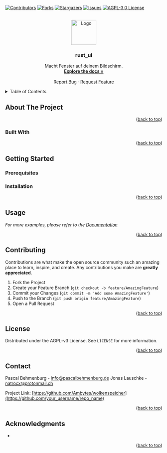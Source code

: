 <div id="top"></div>
<!--
*** Thanks for checking out the Best-README-Template. If you have a suggestion
*** that would make this better, please fork the repo and create a pull request
*** or simply open an issue with the tag "enhancement".
*** Don't forget to give the project a star!
*** Thanks again! Now go create something AMAZING! :D
-->

<!-- PROJECT SHIELDS -->
<!--
*** I'm using markdown "reference style" links for readability.
*** Reference links are enclosed in brackets [ ] instead of parentheses ( ).
*** See the bottom of this document for the declaration of the reference variables
*** for contributors-url, forks-url, etc. This is an optional, concise syntax you may use.
*** https://www.markdownguide.org/basic-syntax/#reference-style-links
-->

[![Contributors][contributors-shield]][contributors-url]
[![Forks][forks-shield]][forks-url]
[![Stargazers][stars-shield]][stars-url]
[![Issues][issues-shield]][issues-url]
[![AGPL-3.0 License][license-shield]][license-url]

<!-- PROJECT LOGO -->
<br />
<div align="center">
  <a href="https://github.com/Ambytes/wolkenspeicher">
    <img src="images/logo.png" alt="Logo" width="80" height="80">
  </a>

  <h3 align="center">rust_ui</h3>

  <p align="center">
    Macht Fenster auf deinem Bildschirm.
    <br />
    <a href="https://github.com/Ambytes/wolkenspeicher"><strong>Explore the docs »</strong></a>
    <br />
    <br />
    <a href="https://github.com/Ambytes/wolkenspeicher/issues">Report Bug</a>
    ·
    <a href="https://github.com/Ambytes/wolkenspeicher/issues">Request Feature</a>
  </p>
</div>

<!-- TABLE OF CONTENTS -->
<details>
  <summary>Table of Contents</summary>
  <ol>
    <li>
      <a href="#about-the-project">About The Project</a>
      <ul>
        <li><a href="#built-with">Built With</a></li>
      </ul>
    </li>
    <li>
      <a href="#getting-started">Getting Started</a>
      <ul>
        <li><a href="#prerequisites">Prerequisites</a></li>
        <li><a href="#installation">Installation</a></li>
      </ul>
    </li>
    <li><a href="#usage">Usage</a></li>
    <li><a href="#contributing">Contributing</a></li>
    <li><a href="#license">License</a></li>
    <li><a href="#contact">Contact</a></li>
    <li><a href="#acknowledgments">Acknowledgments</a></li>
  </ol>
</details>

<!-- ABOUT THE PROJECT -->

## About The Project

<p align="right">(<a href="#top">back to top</a>)</p>

### Built With

<p align="right">(<a href="#top">back to top</a>)</p>

<!-- GETTING STARTED -->

## Getting Started

### Prerequisites

### Installation

<p align="right">(<a href="#top">back to top</a>)</p>

<!-- USAGE EXAMPLES -->

## Usage

_For more examples, please refer to the [Documentation](https://example.com)_

<p align="right">(<a href="#top">back to top</a>)</p>

<!-- CONTRIBUTING -->

## Contributing

Contributions are what make the open source community such an amazing place to learn, inspire, and create. Any contributions you make are **greatly appreciated**.

1. Fork the Project
2. Create your Feature Branch (`git checkout -b feature/AmazingFeature`)
3. Commit your Changes (`git commit -m 'Add some AmazingFeature'`)
4. Push to the Branch (`git push origin feature/AmazingFeature`)
5. Open a Pull Request

<p align="right">(<a href="#top">back to top</a>)</p>

<!-- LICENSE -->

## License

Distributed under the AGPL-v3 License. See `LICENSE` for more information.

<p align="right">(<a href="#top">back to top</a>)</p>

<!-- CONTACT -->

## Contact

Pascal Behmenburg - [info@pascalbehmenburg.de](mailto:info@pascalbehmenburg.de)
Jonas Lauschke - [natrocx@protonmail.ch](mailto:natrocx@protonmail.ch)

Project Link: [https://github.com/Ambytes/wolkenspeicher](https://github.com/your_username/repo_name)

<p align="right">(<a href="#top">back to top</a>)</p>

<!-- ACKNOWLEDGMENTS -->

## Acknowledgments

- []()
<p align="right">(<a href="#top">back to top</a>)</p>

<!-- MARKDOWN LINKS & IMAGES -->
<!-- https://www.markdownguide.org/basic-syntax/#reference-style-links -->

[contributors-shield]: https://img.shields.io/github/contributors/Ambytes/wolkenspeicher.svg?style=for-the-badge
[contributors-url]: https://github.com/Ambytes/wolkenspeicher/graphs/contributors
[forks-shield]: https://img.shields.io/github/forks/Ambytes/wolkenspeicher.svg?style=for-the-badge
[forks-url]: https://github.com/Ambytes/wolkenspeicher/network/members
[stars-shield]: https://img.shields.io/github/stars/Ambytes/wolkenspeicher.svg?style=for-the-badge
[stars-url]: https://github.com/Ambytes/wolkenspeicher/stargazers
[issues-shield]: https://img.shields.io/github/issues/Ambytes/wolkenspeicher.svg?style=for-the-badge
[issues-url]: https://github.com/Ambytes/wolkenspeicher/issues
[license-shield]: https://img.shields.io/github/license/Ambytes/wolkenspeicher.svg?style=for-the-badge
[license-url]: https://github.com/Ambytes/wolkenspeicher/blob/master/LICENSE.txt
[product-screenshot]: images/screenshot.png
